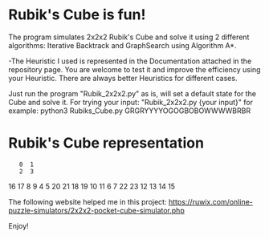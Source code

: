 # Rubik's Cube is fun!
 The program simulates 2x2x2 Rubik's Cube and solve it using 2 different algorithms: Iterative Backtrack and GraphSearch using Algorithm A*.

 -The Heuristic I used is represented in the Documentation attached in the repository page. You are welcome to test it and improve the efficiency using your Heuristic. There are always better Heuristics for different cases.

 Just run the program "Rubik_2x2x2.py" as is, will set a default state for the Cube and solve it. 
 For trying your input: "Rubik_2x2x2.py {your input}"
for example: python3 Rubiks_Cube.py GRGRYYYYOGOGBOBOWWWWBRBR

# Rubik's Cube representation
       0  1
       2  3
16 17  8  9  4  5 20 21
18 19 10 11  6  7 22 23
      12 13
      14 15



The following website helped me in this project:
https://ruwix.com/online-puzzle-simulators/2x2x2-pocket-cube-simulator.php

Enjoy!


